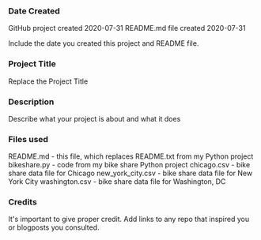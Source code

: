 ### Date Created
GitHub project created 2020-07-31
README.md file created 2020-07-31

Include the date you created this project and README file.

### Project Title
Replace the Project Title

### Description
Describe what your project is about and what it does

### Files used
README.md - this file, which replaces README.txt from my Python project
bikeshare.py - code from my bike share Python project
chicago.csv - bike share data file for Chicago
new_york_city.csv - bike share data file for New York City
washington.csv - bike share data file for Washington, DC

### Credits
It's important to give proper credit. Add links to any repo that inspired you or blogposts you consulted.
